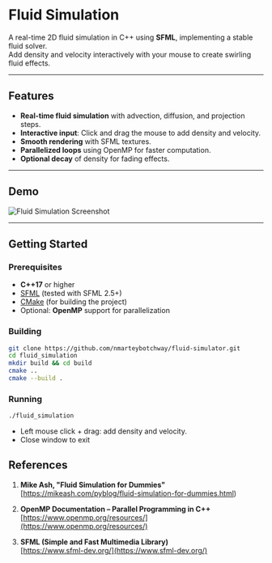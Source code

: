 # Fluid Simulation

A real-time 2D fluid simulation in C++ using **SFML**, implementing a stable fluid solver.  
Add density and velocity interactively with your mouse to create swirling fluid effects.

---

## Features

- **Real-time fluid simulation** with advection, diffusion, and projection steps.
- **Interactive input**: Click and drag the mouse to add density and velocity.
- **Smooth rendering** with SFML textures.
- **Parallelized loops** using OpenMP for faster computation.
- **Optional decay** of density for fading effects.

---

## Demo

![Fluid Simulation Screenshot](assets/demo.gif)  <!-- Replace with actual screenshot if available -->

---

## Getting Started

### Prerequisites

- **C++17** or higher
- [SFML](https://www.sfml-dev.org/) (tested with SFML 2.5+)
- [CMake](https://cmake.org/) (for building the project)
- Optional: **OpenMP** support for parallelization

### Building

```bash
git clone https://github.com/nmarteybotchway/fluid-simulator.git
cd fluid_simulation
mkdir build && cd build
cmake ..
cmake --build .
```

### Running

```bash
./fluid_simulation
```

- Left mouse click + drag: add density and velocity.
- Close window to exit

## References

1. **Mike Ash, "Fluid Simulation for Dummies"**  
   [https://mikeash.com/pyblog/fluid-simulation-for-dummies.html)

2. **OpenMP Documentation – Parallel Programming in C++**  
   [https://www.openmp.org/resources/](https://www.openmp.org/resources/)

3. **SFML (Simple and Fast Multimedia Library)**  
   [https://www.sfml-dev.org/](https://www.sfml-dev.org/)  
   

